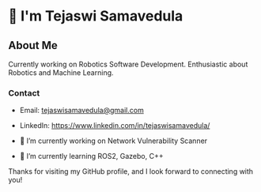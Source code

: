 # 👋 I'm Tejaswi Samavedula

## About Me

Currently working on Robotics Software Development. Enthusiastic about Robotics and Machine Learning.

### Contact

- Email: tejaswisamavedula@gmail.com
- LinkedIn: https://www.linkedin.com/in/tejaswisamavedula/

- 🔭 I’m currently working on Network Vulnerability Scanner 
- 🌱 I’m currently learning ROS2, Gazebo, C++

Thanks for visiting my GitHub profile, and I look forward to connecting with you!
